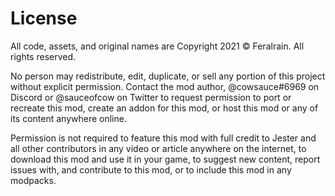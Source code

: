 # License

All code, assets, and original names are Copyright 2021 © Feralrain. All rights reserved.  
  
No person may redistribute, edit, duplicate, or sell any portion of this project without explicit permission. Contact the mod author, @cowsauce#6969 on Discord or @sauceofcow on Twitter to request permission to port or recreate this mod, create an addon for this mod, or host this mod or any of its content anywhere online. 
  
Permission is not required to feature this mod with full credit to Jester and all other contributors in any video or article anywhere on the internet, to download this mod and use it in your game, to suggest new content, report issues with, and contribute to this mod, or to include this mod in any modpacks.
